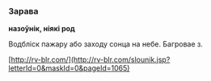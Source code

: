 ### Зарава
**назоўнік, ніякі род**

Водбліск пажару або заходу сонца на небе. Багровае з.

<a rel="author">[http://rv-blr.com/](http://rv-blr.com/slounik.jsp?letterId=0&maskId=0&pageId=1065)</a>
